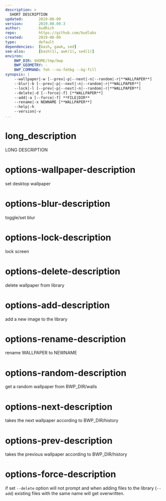 ```yaml
---
description: >
  SHORT DESCRIPTION
updated:       2019-08-09
version:       2019.08.09.3
author:        budRich
repo:          https://github.com/budlabs
created:       2019-08-09
type:          default
dependencies:  [bash, gawk, sed]
see-also:      [bash(1), awk(1), sed(1)]
environ:
    BWP_DIR: $HOME/tmp/bwp
    BWP_GEOMETRY: -
    BWP_COMMAND: feh --no-fehbg --bg-fill
synopsis: |
    --wallpaper|-w [--prev|-p|--next|-n|--random|-r|**WALLPAPER**]
    --blur|-b [--prev|-p|--next|-n|--random|-r|**WALLPAPER**]     
    --lock|-l [--prev|-p|--next|-n|--random|-r|**WALLPAPER**]     
    --delete|-d [--force|-f] [**WALLPAPER**]                      
    --add|-a [--force|-f] **FILE|DIR**                           
    --rename|-x NEWNAME [**WALLPAPER**]                           
    --help|-h                                                 
    --version|-v                                              
...
```


# long_description

LONG DESCRIPTION

# options-wallpaper-description
set desktop wallpaper

# options-blur-description
toggle/set blur

# options-lock-description
lock screen

# options-delete-description
delete wallpaper from library

# options-add-description
add a new image to the library

# options-rename-description
rename WALLPAPER to NEWNAME

# options-random-description
get a random wallpaper from BWP_DIR/walls

# options-next-description
takes the next wallpaper according to BWP_DIR/history

# options-prev-description
takes the previous wallpaper according to BWP_DIR/history

# options-force-description
if set `--delete` option will not prompt and when adding files to the library (`--add`) existing files with the same name will get overwritten.




